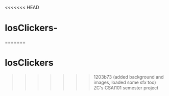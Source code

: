 <<<<<<< HEAD
# losClickers-
=======
# losClickers
>>>>>>> 1203b73 (added background and images, loaded some sfx too)
ZC's CSAI101 semester project 

